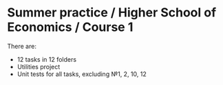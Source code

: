 # Summer practice / Higher School of Economics / Course 1

There are:
+ 12 tasks in 12 folders
+ Utilities project
+ Unit tests for all tasks, excluding №1, 2, 10, 12

